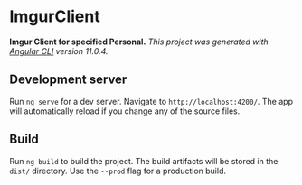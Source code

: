 # ImgurClient
**Imgur Client for specified Personal.**
*This project was generated with [Angular CLI](https://github.com/angular/angular-cli) version 11.0.4.*

## Development server

Run `ng serve` for a dev server. Navigate to `http://localhost:4200/`. The app will automatically reload if you change any of the source files.


## Build

Run `ng build` to build the project. The build artifacts will be stored in the `dist/` directory. Use the `--prod` flag for a production build.
